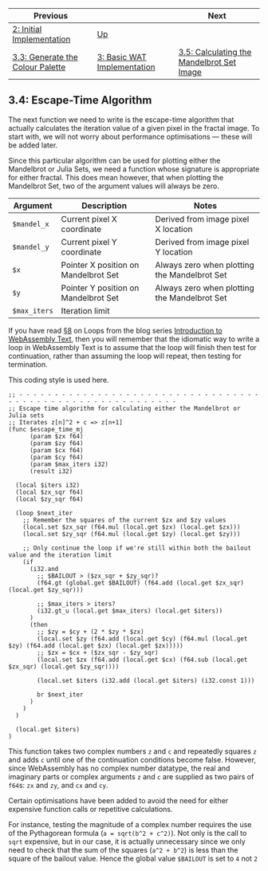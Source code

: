 | Previous | | Next
|---|---|---
| [2: Initial Implementation](../../02%20Initial%20Implementation/README.md) | [Up](../README.md) | 
| [3.3: Generate the Colour Palette](../03/README.md) | [3: Basic WAT Implementation](../README.md) | [3.5: Calculating the Mandelbrot Set Image](../05/README.md)

## 3.4: Escape-Time Algorithm

The next function we need to write is the escape-time algorithm that actually calculates the iteration value of a given pixel in the fractal image.  To start with, we will not worry about performance optimisations &mdash; these will be added later.

Since this particular algorithm can be used for plotting either the Mandelbrot or Julia Sets, we need a function whose signature is appropriate for either fractal.  This does mean however, that when plotting the Mandelbrot Set, two of the argument values will always be zero.

| Argument | Description | Notes
|---|---|---
| `$mandel_x` | Current pixel X coordinate | Derived from image pixel X location
| `$mandel_y` | Current pixel Y coordinate | Derived from image pixel Y location
| `$x` | Pointer X position on Mandelbrot Set | Always zero when plotting the Mandelbrot Set
| `$y` | Pointer Y position on Mandelbrot Set | Always zero when plotting the Mandelbrot Set
| `$max_iters` | Iteration limit |

If you have read [§8](Introduction%20to%20WebAssembly%20Text/08/README.md) on Loops from the blog series [Introduction to WebAssembly Text](Introduction%20to%20WebAssembly%20Text/README.md), then you will remember that the idiomatic way to write a loop in WebAssembly Text is to assume that the loop will finish then test for continuation, rather than assuming the loop will repeat, then testing for termination.

This coding style is used here.

```wat
;; - - - - - - - - - - - - - - - - - - - - - - - - - - - - - - - - - - - - - - - - - - - - - - - - - - - - - - - - - -
;; Escape time algorithm for calculating either the Mandelbrot or Julia sets
;; Iterates z[n]^2 + c => z[n+1]
(func $escape_time_mj
      (param $zx f64)
      (param $zy f64)
      (param $cx f64)
      (param $cy f64)
      (param $max_iters i32)
      (result i32)

  (local $iters i32)
  (local $zx_sqr f64)
  (local $zy_sqr f64)

  (loop $next_iter
    ;; Remember the squares of the current $zx and $zy values
    (local.set $zx_sqr (f64.mul (local.get $zx) (local.get $zx)))
    (local.set $zy_sqr (f64.mul (local.get $zy) (local.get $zy)))

    ;; Only continue the loop if we're still within both the bailout value and the iteration limit
    (if
      (i32.and
        ;; $BAILOUT > ($zx_sqr + $zy_sqr)?
        (f64.gt (global.get $BAILOUT) (f64.add (local.get $zx_sqr) (local.get $zy_sqr)))
        
        ;; $max_iters > iters?
        (i32.gt_u (local.get $max_iters) (local.get $iters))
      )
      (then
        ;; $zy = $cy + (2 * $zy * $zx)
        (local.set $zy (f64.add (local.get $cy) (f64.mul (local.get $zy) (f64.add (local.get $zx) (local.get $zx)))))
        ;; $zx = $cx + ($zx_sqr - $zy_sqr)
        (local.set $zx (f64.add (local.get $cx) (f64.sub (local.get $zx_sqr) (local.get $zy_sqr))))
        
        (local.set $iters (i32.add (local.get $iters) (i32.const 1)))
        
        br $next_iter
      )
    )
  )
  
  (local.get $iters)
)
```

This function takes two complex numbers `z` and `c` and repeatedly squares `z` and adds `c` until one of the continuation conditions become false.  However, since WebAssembly has no complex number datatype, the real and imaginary parts or complex arguments `z` and `c` are supplied as two pairs of `f64`s: `zx` and `zy`, and `cx` and `cy`.

Certain optimisations have been added to avoid the need for either expensive function calls or repetitive calculations.

For instance, testing the magnitude of a complex number requires the use of the Pythagorean formula (`a = sqrt(b^2 + c^2)`).  Not only is the call to `sqrt` expensive, but in our case, it is actually unnecessary since we only need to check that the sum of the squares (`a^2 + b^2`) is less than the square of the bailout value.  Hence the global value `$BAILOUT` is set to `4` not `2`
